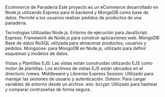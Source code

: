 Ecommerce de Panadería
Este proyecto es un eCommerce desarrollado en Node.js utilizando Express para el backend y MongoDB como base de datos. Permite a los usuarios realizar pedidos de productos de una panadería.

Tecnologías Utilizadas
Node.js: Entorno de ejecución para JavaScript.
Express: Framework de Node.js para construir aplicaciones web.
MongoDB: Base de datos NoSQL utilizada para almacenar productos, usuarios y pedidos.
Mongoose: para MongoDB en Node.js, utilizado para definir esquemas y modelos de datos.


Vistas y Plantillas
EJS: Las vistas están construidas utilizando EJS como motor de plantillas. Los archivos de vistas EJS están ubicados en el directorio /views.
Middleware y Librerías
Express Session: Utilizado para manejar las sesiones de usuario y autenticación.
Dotenv: Para cargar variables de entorno desde un archivo .env.
bcrypt: Utilizado para hashear y comparar contraseñas de forma segura.
